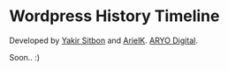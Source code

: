 Wordpress History Timeline
===============

Developed by [Yakir Sitbon](http://www.yakirs.net/) and [ArielK](http://www.arielk.net/).
[ARYO Digital](http://www.aryo.co.il/).

Soon.. :)